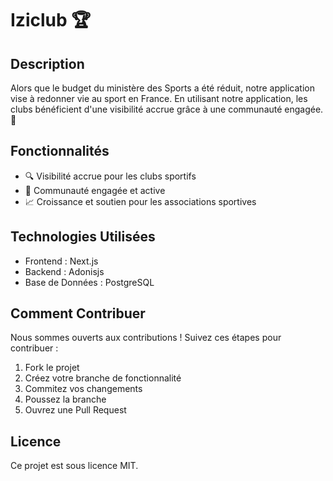 # Iziclub 🏆

## Description
Alors que le budget du ministère des Sports a été réduit, notre application vise à redonner vie au sport en France. En utilisant notre application, les clubs bénéficient d'une visibilité accrue grâce à une communauté engagée. 🚀

## Fonctionnalités
- 🔍 Visibilité accrue pour les clubs sportifs
- 🤝 Communauté engagée et active
- 📈 Croissance et soutien pour les associations sportives

## Technologies Utilisées
- Frontend : Next.js
- Backend : Adonisjs
- Base de Données : PostgreSQL

## Comment Contribuer
Nous sommes ouverts aux contributions ! Suivez ces étapes pour contribuer :
1. Fork le projet
2. Créez votre branche de fonctionnalité
3. Commitez vos changements
4. Poussez la branche
5. Ouvrez une Pull Request

## Licence
Ce projet est sous licence MIT.
